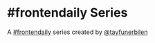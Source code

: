 # #frontendaily Series

A [#frontendaily](https://frontendaily.com/) series created by [@tayfunerbilen](https://github.com/tayfunerbilen)